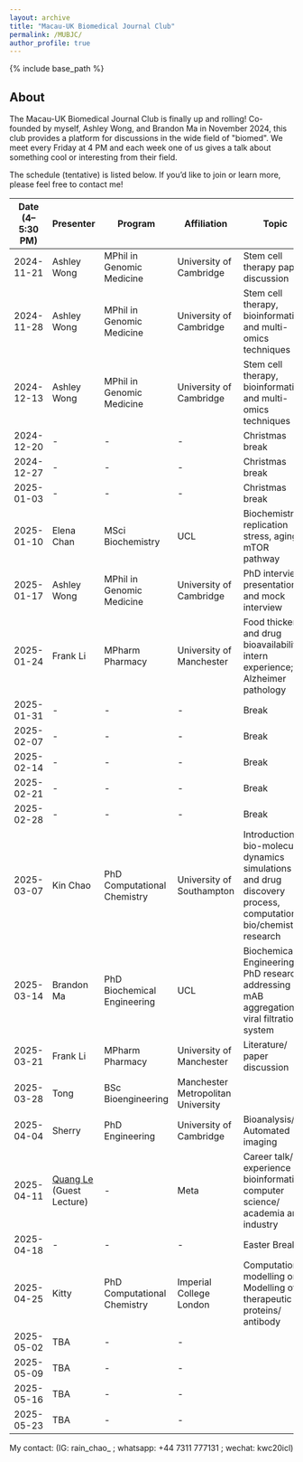 ```yaml
---
layout: archive
title: "Macau-UK Biomedical Journal Club"
permalink: /MUBJC/
author_profile: true
---
```


{% include base_path %}

About
-------

The Macau-UK Biomedical Journal Club is finally up and rolling! Co-founded by myself, Ashley Wong, and Brandon Ma in November 2024, this club provides a platform for discussions in the wide field of "biomed". We meet every Friday at 4 PM and each week one of us gives a talk about something cool or interesting from their field.

The schedule (tentative) is listed below. If you’d like to join or learn more, please feel free to contact me!


| Date (4–5:30 PM) | Presenter     | Program                        | Affiliation                        | Topic                                                                               |
|------------------|---------------|--------------------------------|------------------------------------|-------------------------------------------------------------------------------------|
| 2024-11-21       | Ashley Wong   | MPhil in Genomic Medicine      | University of Cambridge            | Stem cell therapy paper discussion                                                 |
| 2024-11-28       | Ashley Wong   | MPhil in Genomic Medicine      | University of Cambridge            | Stem cell therapy, bioinformatics and multi-omics techniques 1                     |
| 2024-12-13       | Ashley Wong   | MPhil in Genomic Medicine      | University of Cambridge            | Stem cell therapy, bioinformatics and multi-omics techniques 2                     |
| 2024-12-20       | -             | -                              | -                                  | Christmas break                                                                     |
| 2024-12-27       | -             | -                              | -                                  | Christmas break                                                                     |
| 2025-01-03       | -             | -                              | -                                  | Christmas break                                                                     |
| 2025-01-10       | Elena Chan    | MSci Biochemistry              | UCL                                | Biochemistry; replication stress, aging, mTOR pathway                               |
| 2025-01-17       | Ashley Wong   | MPhil in Genomic Medicine      | University of Cambridge            | PhD interview presentation and mock interview                                       |
| 2025-01-24       | Frank Li      | MPharm Pharmacy                | University of Manchester           | Food thickener and drug bioavailability; intern experience; Alzheimer pathology     |
| 2025-01-31       | -             | -                              | -                                  | Break                                                                               |
| 2025-02-07       | -             | -                              | -                                  | Break                                                                               |
| 2025-02-14       | -             | -                              | -                                  | Break                                                                               |
| 2025-02-21       | -             | -                              | -                                  | Break                                                                               |
| 2025-02-28       | -             | -                              | -                                  | Break                                                                               |
| 2025-03-07       | Kin Chao      | PhD Computational Chemistry    | University of Southampton          | Introduction to bio-molecular dynamics simulations and drug discovery process, computational bio/chemistry research |
| 2025-03-14       | Brandon Ma    | PhD Biochemical Engineering    | UCL                                | Biochemical Engineering PhD research: addressing mAB aggregation / viral filtration system |
| 2025-03-21       | Frank Li      | MPharm Pharmacy                | University of Manchester           | Literature/ paper discussion                                                    |
| 2025-03-28       | Tong          | BSc Bioengineering              | Manchester Metropolitan University |                                                                                |
| 2025-04-04       | Sherry        | PhD Engineering                | University of Cambridge            |  Bioanalysis/ Automated imaging                                                |
| 2025-04-11       | [Quang Le](https://scholar.google.co.uk/citations?user=Q7Q-7f8AAAAJ&hl=en) (Guest Lecture)  | -    | Meta                              | Career talk/ experience in bioinformatics/ computer science/ academia and industry  |
| 2025-04-18       | -             | -                              | -                                  | Easter Break                                                                               |
| 2025-04-25       | Kitty         | PhD Computational Chemistry     | Imperial College London            | Computational modelling on Modelling of therapeutic proteins/ antibody         |                   
| 2025-05-02       | TBA             | -                              | -                                  |                                                                                |
| 2025-05-09       | TBA             | -                              | -                                  |                                                                                |
| 2025-05-16       | TBA             | -                              | -                                  |                                                                                |
| 2025-05-23       | TBA             | -                              | -                                  |                                                                                |


My contact: (IG: rain_chao_ ; whatsapp: +44 7311 777131 ; wechat: kwc20icl)


